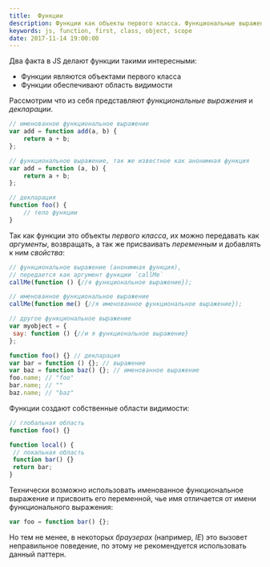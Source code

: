 ```yaml
---
title:  Функции
description: Функции как объекты первого класса. Функциональные выражения и декларация. Область видимости функций.
keywords: js, function, first, class, object, scope
date: 2017-11-14 19:00:00
---
```


Два факта в JS делают функции такими интересными:

+ Функции являются объектами первого класса
+ Функции обеспечивают область видимости

Рассмотрим что из себя представляют *функциональные выражения* и *декларации*.

```js
// именованное функциональное выражение
var add = function add(a, b) {
    return a + b;
};

// функциональное выражение, так же известное как анонимная функция
var add = function (a, b) {
    return a + b;
};

// декларация
function foo() {
    // тело функции
}
```

Так как функции это объекты *первого класса*, их можно передавать как *аргументы*, возвращать, а так же присваивать *переменным* и добавлять к ним *свойства*:

```js
// функциональное выражение (анонимная функция),
// передается как аргумент функции `callMe`
callMe(function () {//я функциональное выражение});

// именованное функциональное выражение
callMe(function me() {//я именованное функциональное выражение});

// другое функциональное выражение
var myobject = {
 say: function () {//и я функциональное выражение}
};

function foo() {} // декларация
var bar = function () {}; // выражение
var baz = function baz() {}; // именованное выражение
foo.name; // "foo"
bar.name; // ""
baz.name; // "baz"
```

Функции создают собственные области видимости:

```js
// глобальная область
function foo() {}

function local() {
 // локальная область
 function bar() {}
 return bar;
}
```

Технически возможно использовать именованное функциональное выражение и присвоить его переменной, чье имя отличается от имени функционального выражения:

```js
var foo = function bar() {};
```

Но тем не менее, в некоторых *браузерах* (например, *IE*) это вызовет неправильное поведение, по этому не рекомендуется использовать данный паттерн.